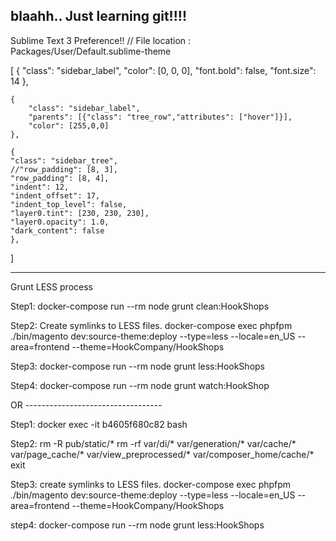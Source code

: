 blaahh.. Just learning git!!!!
---------------------
Sublime Text 3 Preference!!
// File location : Packages/User/Default.sublime-theme

 [
    {
        "class": "sidebar_label",
        "color": [0, 0, 0],
        "font.bold": false,
        "font.size": 14
    },

    {
        "class": "sidebar_label",
        "parents": [{"class": "tree_row","attributes": ["hover"]}],
        "color": [255,0,0] 
    },

    {
    "class": "sidebar_tree",
    //"row_padding": [8, 3],
    "row_padding": [8, 4],
    "indent": 12,
    "indent_offset": 17,
    "indent_top_level": false,
    "layer0.tint": [230, 230, 230],
    "layer0.opacity": 1.0,
    "dark_content": false
    }, 
]

-------------------------------------

Grunt LESS process


Step1:
docker-compose run --rm node grunt clean:HookShops

Step2: Create symlinks to LESS files.
docker-compose exec phpfpm ./bin/magento dev:source-theme:deploy --type=less --locale=en_US --area=frontend --theme=HookCompany/HookShops

Step3:
docker-compose run --rm node grunt less:HookShops

Step4:
docker-compose run --rm node grunt watch:HookShop

OR ----------------------------------

Step1:
docker exec -it b4605f680c82 bash

Step2:
rm -R pub/static/*
rm -rf var/di/* var/generation/* var/cache/* var/page_cache/* var/view_preprocessed/* var/composer_home/cache/*
exit

Step3:  create symlinks to LESS files.
docker-compose exec phpfpm ./bin/magento dev:source-theme:deploy --type=less --locale=en_US --area=frontend --theme=HookCompany/HookShops

step4:
docker-compose run --rm node grunt less:HookShops


